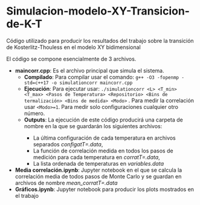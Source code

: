 # Simulacion-modelo-XY-Transicion-de-K-T
Código utilizado para producir los resultados del trabajo sobre la transición de Kosterlitz-Thouless en el modelo XY bidimensional

El código se compone esencialmente de 3 archivos.
- **maincorr.cpp**: Es el archivo principal que simula el sistema.
    - **Compilado**:  Para compilar usar el comando: `g++ -O3 -fopenmp -std=c++17 -o simulationcorr maincorr.cpp` 
    - **Ejecución**:  Para ejecutar usar: `./simulationcorr <L> <T_min> <T_max> <Pasos de Temperatura> <Repositorio> <Bins de termalización> <Bins de medida> <Modo>` . Para medir la correlación usar `<Modo>=1`. Para medir solo configuraciones cualquier otro número.
    - **Outputs**:    La ejecución de este código producirá una carpeta de nombre <Repositorio> en la que se guardarán los siguientes archivos:
        - La última configuración de cada temperatura en archivos separados *configatT=<temperatura>.data*,
        - La función de correlación medida en todos los pasos de medición para cada temperatura en *corratT=<temperatura>.data*,
        - La lista ordenada de temperaturas en *variables.data*
- **Media correlación.ipynb**: Jupyter notebook en el que se calcula la correlación media de todos pasos de Monte Carlo y se guardan en archivos de nombre *mean_corratT=<temperatura>.data*
- **Gráficos.ipynb**: Jupyter notebook para producir los plots mostrados en el trabajo
